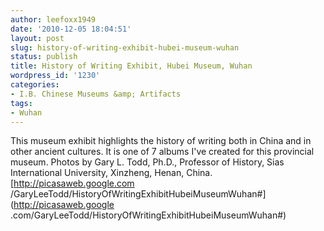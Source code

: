 ```yaml
---
author: leefoxx1949
date: '2010-12-05 18:04:51'
layout: post
slug: history-of-writing-exhibit-hubei-museum-wuhan
status: publish
title: History of Writing Exhibit, Hubei Museum, Wuhan
wordpress_id: '1230'
categories:
- I.B. Chinese Museums &amp; Artifacts
tags:
- Wuhan
---
```


This museum exhibit highlights the history of writing both in China and in
other ancient cultures. It is one of 7 albums I've created for this provincial
museum. Photos by Gary L. Todd, Ph.D., Professor of History, Sias
International University, Xinzheng, Henan, China. [http://picasaweb.google.com
/GaryLeeTodd/HistoryOfWritingExhibitHubeiMuseumWuhan#](http://picasaweb.google
.com/GaryLeeTodd/HistoryOfWritingExhibitHubeiMuseumWuhan#)

